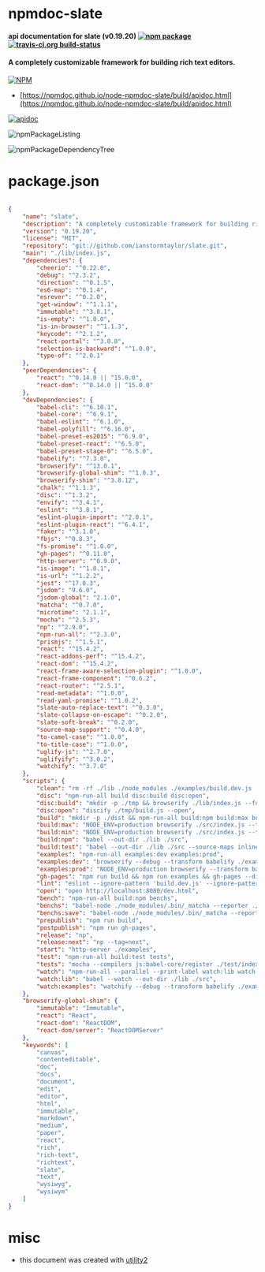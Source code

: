 # npmdoc-slate

#### api documentation for  slate (v0.19.20)  [![npm package](https://img.shields.io/npm/v/npmdoc-slate.svg?style=flat-square)](https://www.npmjs.org/package/npmdoc-slate) [![travis-ci.org build-status](https://api.travis-ci.org/npmdoc/node-npmdoc-slate.svg)](https://travis-ci.org/npmdoc/node-npmdoc-slate)

#### A completely customizable framework for building rich text editors.

[![NPM](https://nodei.co/npm/slate.png?downloads=true&downloadRank=true&stars=true)](https://www.npmjs.com/package/slate)

- [https://npmdoc.github.io/node-npmdoc-slate/build/apidoc.html](https://npmdoc.github.io/node-npmdoc-slate/build/apidoc.html)

[![apidoc](https://npmdoc.github.io/node-npmdoc-slate/build/screenCapture.buildCi.browser.%252Ftmp%252Fbuild%252Fapidoc.html.png)](https://npmdoc.github.io/node-npmdoc-slate/build/apidoc.html)

![npmPackageListing](https://npmdoc.github.io/node-npmdoc-slate/build/screenCapture.npmPackageListing.svg)

![npmPackageDependencyTree](https://npmdoc.github.io/node-npmdoc-slate/build/screenCapture.npmPackageDependencyTree.svg)



# package.json

```json

{
    "name": "slate",
    "description": "A completely customizable framework for building rich text editors.",
    "version": "0.19.20",
    "license": "MIT",
    "repository": "git://github.com/ianstormtaylor/slate.git",
    "main": "./lib/index.js",
    "dependencies": {
        "cheerio": "^0.22.0",
        "debug": "^2.3.2",
        "direction": "^0.1.5",
        "es6-map": "^0.1.4",
        "esrever": "^0.2.0",
        "get-window": "^1.1.1",
        "immutable": "^3.8.1",
        "is-empty": "^1.0.0",
        "is-in-browser": "^1.1.3",
        "keycode": "^2.1.2",
        "react-portal": "^3.0.0",
        "selection-is-backward": "^1.0.0",
        "type-of": "^2.0.1"
    },
    "peerDependencies": {
        "react": "^0.14.0 || ^15.0.0",
        "react-dom": "^0.14.0 || ^15.0.0"
    },
    "devDependencies": {
        "babel-cli": "^6.10.1",
        "babel-core": "^6.9.1",
        "babel-eslint": "^6.1.0",
        "babel-polyfill": "^6.16.0",
        "babel-preset-es2015": "^6.9.0",
        "babel-preset-react": "^6.5.0",
        "babel-preset-stage-0": "^6.5.0",
        "babelify": "^7.3.0",
        "browserify": "^13.0.1",
        "browserify-global-shim": "^1.0.3",
        "browserify-shim": "^3.8.12",
        "chalk": "^1.1.3",
        "disc": "^1.3.2",
        "envify": "^3.4.1",
        "eslint": "^3.8.1",
        "eslint-plugin-import": "^2.0.1",
        "eslint-plugin-react": "^6.4.1",
        "faker": "^3.1.0",
        "fbjs": "^0.8.3",
        "fs-promise": "^1.0.0",
        "gh-pages": "^0.11.0",
        "http-server": "^0.9.0",
        "is-image": "^1.0.1",
        "is-url": "^1.2.2",
        "jest": "^17.0.3",
        "jsdom": "9.6.0",
        "jsdom-global": "2.1.0",
        "matcha": "^0.7.0",
        "microtime": "2.1.1",
        "mocha": "^2.5.3",
        "np": "^2.9.0",
        "npm-run-all": "^2.3.0",
        "prismjs": "^1.5.1",
        "react": "^15.4.2",
        "react-addons-perf": "^15.4.2",
        "react-dom": "^15.4.2",
        "react-frame-aware-selection-plugin": "^1.0.0",
        "react-frame-component": "^0.6.2",
        "react-router": "^2.5.1",
        "read-metadata": "^1.0.0",
        "read-yaml-promise": "^1.0.2",
        "slate-auto-replace-text": "^0.3.0",
        "slate-collapse-on-escape": "^0.2.0",
        "slate-soft-break": "^0.2.0",
        "source-map-support": "^0.4.0",
        "to-camel-case": "^1.0.0",
        "to-title-case": "^1.0.0",
        "uglify-js": "^2.7.0",
        "uglifyify": "^3.0.2",
        "watchify": "^3.7.0"
    },
    "scripts": {
        "clean": "rm -rf ./lib ./node_modules ./examples/build.dev.js ./examples/build.prod.js",
        "disc": "npm-run-all build disc:build disc:open",
        "disc:build": "mkdir -p ./tmp && browserify ./lib/index.js --full-paths --transform uglifyify --standalone Slate | uglifyjs > ./tmp/build.js",
        "disc:open": "discify ./tmp/build.js --open",
        "build": "mkdir -p ./dist && npm-run-all build:npm build:max build:min",
        "build:max": "NODE_ENV=production browserify ./src/index.js --transform babelify --transform envify --transform [ browserify-global-shim --global ] --standalone Slate > ./dist/slate.js",
        "build:min": "NODE_ENV=production browserify ./src/index.js --transform babelify --transform envify --transform [ browserify-global-shim --global ] --transform uglifyify --standalone Slate | uglifyjs > ./dist/slate.min.js",
        "build:npm": "babel --out-dir ./lib ./src",
        "build:test": "babel --out-dir ./lib ./src --source-maps inline",
        "examples": "npm-run-all examples:dev examples:prod",
        "examples:dev": "browserify --debug --transform babelify ./examples/index.js > ./examples/build.dev.js",
        "examples:prod": "NODE_ENV=production browserify --transform babelify ./examples/index.js > ./examples/build.prod.js",
        "gh-pages": "npm run build && npm run examples && gh-pages --dist ./examples",
        "lint": "eslint --ignore-pattern 'build.dev.js' --ignore-pattern 'build.prod.js' '{examples,src}/**/*.js'",
        "open": "open http://localhost:8080/dev.html",
        "bench": "npm-run-all build:npm benchs",
        "benchs": "babel-node ./node_modules/.bin/_matcha --reporter ./benchmark/reporter ./benchmark/index.js > ./tmp/benchmark-comparison.json && babel-node ./benchmark/compare",
        "benchs:save": "babel-node ./node_modules/.bin/_matcha --reporter ./benchmark/reporter ./benchmark/index.js > ./tmp/benchmark-baseline.json",
        "prepublish": "npm run build",
        "postpublish": "npm run gh-pages",
        "release": "np",
        "release:next": "np --tag=next",
        "start": "http-server ./examples",
        "test": "npm-run-all build:test tests",
        "tests": "mocha --compilers js:babel-core/register ./test/index.js",
        "watch": "npm-run-all --parallel --print-label watch:lib watch:examples start",
        "watch:lib": "babel --watch --out-dir ./lib ./src",
        "watch:examples": "watchify --debug --transform babelify ./examples/index.js -o ./examples/build.dev.js -v"
    },
    "browserify-global-shim": {
        "immutable": "Immutable",
        "react": "React",
        "react-dom": "ReactDOM",
        "react-dom/server": "ReactDOMServer"
    },
    "keywords": [
        "canvas",
        "contenteditable",
        "doc",
        "docs",
        "document",
        "edit",
        "editor",
        "html",
        "immutable",
        "markdown",
        "medium",
        "paper",
        "react",
        "rich",
        "rich-text",
        "richtext",
        "slate",
        "text",
        "wysiwyg",
        "wysiwym"
    ]
}
```



# misc
- this document was created with [utility2](https://github.com/kaizhu256/node-utility2)
